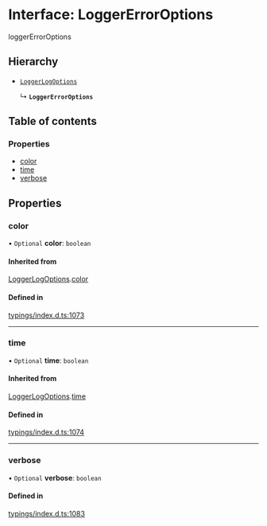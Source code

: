 # Interface: LoggerErrorOptions

loggerErrorOptions

## Hierarchy

- [`LoggerLogOptions`](../wiki/LoggerLogOptions)

  ↳ **`LoggerErrorOptions`**

## Table of contents

### Properties

- [color](../wiki/LoggerErrorOptions#color)
- [time](../wiki/LoggerErrorOptions#time)
- [verbose](../wiki/LoggerErrorOptions#verbose)

## Properties

### color

• `Optional` **color**: `boolean`

#### Inherited from

[LoggerLogOptions](../wiki/LoggerLogOptions).[color](../wiki/LoggerLogOptions#color)

#### Defined in

[typings/index.d.ts:1073](https://github.com/Natto-PKP/discord-sucrose/blob/a2c6566/typings/index.d.ts#L1073)

___

### time

• `Optional` **time**: `boolean`

#### Inherited from

[LoggerLogOptions](../wiki/LoggerLogOptions).[time](../wiki/LoggerLogOptions#time)

#### Defined in

[typings/index.d.ts:1074](https://github.com/Natto-PKP/discord-sucrose/blob/a2c6566/typings/index.d.ts#L1074)

___

### verbose

• `Optional` **verbose**: `boolean`

#### Defined in

[typings/index.d.ts:1083](https://github.com/Natto-PKP/discord-sucrose/blob/a2c6566/typings/index.d.ts#L1083)
